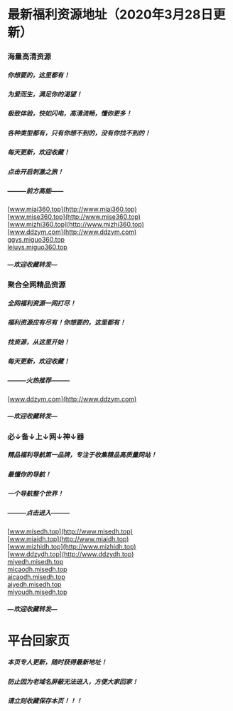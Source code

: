 # 最新福利资源地址（2020年3月28日更新）

### 海量高清资源
##### 你想要的，这里都有！
##### 为爱而生，满足你的渴望！
##### 极致体验，快如闪电，高清流畅，懂你更多！
##### 各种类型都有，只有你想不到的，没有你找不到的！
##### 每天更新，欢迎收藏！
##### 点击开启刺激之旅！
##### ———前方高能——
[www.miai360.top](http://www.miai360.top)<br>
[www.mise360.top](http://www.mise360.top)<br>
[www.mizhi360.top](http://www.mizhi360.top)<br>
[www.ddzym.com](http://www.ddzym.com)<br>
[ggys.miguo360.top](http://ggys.miguo360.top)<br>
[lejuys.miguo360.top](http://lejuys.miguo360.top)<br>
##### —欢迎收藏转发—



### 聚合全网精品资源
##### 全网福利资源一网打尽！
##### 福利资源应有尽有！你想要的，这里都有！
##### 找资源，从这里开始！
##### 每天更新，欢迎收藏！
##### ———火热推荐———
[www.ddzym.com](http://www.ddzym.com)<br>
##### —欢迎收藏转发—


### 必↓备↓上↓网↓神↓器
##### 精品福利导航第一品牌，专注于收集精品高质量网站！
##### 最懂你的导航！
##### 一个导航整个世界！
##### ———点击进入———
[www.misedh.top](http://www.misedh.top)<br>
[www.miaidh.top](http://www.miaidh.top)<br>
[www.mizhidh.top](http://www.mizhidh.top)<br>
[www.ddzydh.top](http://www.ddzydh.top)<br>
[miyedh.misedh.top](http://miyedh.misedh.top)<br>
[micaodh.misedh.top](http://micaodh.misedh.top)<br>
[aicaodh.misedh.top](http://aicaodh.misedh.top)<br>
[aiyedh.misedh.top](http://aiyedh.misedh.top)<br>
[miyoudh.misedh.top](http://miyoudh.misedh.top)<br>
##### —欢迎收藏转发—


# 平台回家页
##### 本页专人更新，随时获得最新地址！
##### 防止因为老域名屏蔽无法进入，方便大家回家！
##### 请立刻收藏保存本页！！！
